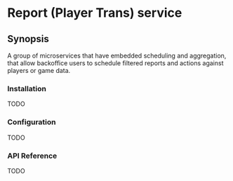 # Report (Player Trans) service
## Synopsis
A group of microservices that have embedded scheduling and aggregation, that allow backoffice users to schedule filtered reports and actions against players or game data.

### Installation
TODO

### Configuration
TODO

### API Reference
TODO

